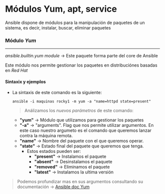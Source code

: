 # Módulos Yum, apt, service

Ansible dispone de módulos para la manipulación de paquetes de un sistema, es decir, instalar, buscar, eliminar paquetes

### Módulo *Yum*
-----

*ansible.builtin.yum module* -> Este paquete forma parte del core de Ansible

Este módulo nos permite gestionar los paquetes en distribuciónes basadas en *Red Hat*

#### Sintaxix y ejemplos

- La sintaxis de este comando es la siguiente:

    `ansible -i maquinas rocky1 -m yum -a "name=httpd state=present"`

    > Análizamos los *nuevos parámetros* de este comando: 
    - **"yum"** -> Módulo que utilizamos para gestionar los paquetes
    - **"-a"** -> "arguments". Flag que nos permite utilizar argumentos. En este caso nuestro argumeto es el comando que queremos lanzar contra la máquina remota. 
    - **"name"** -> Nombre del paquete con el que queremos operar.
    - **"state"** -> Estado final del paquete que queremos que tenga. 
        - Estos estados pueden ser: 
            - **"present"** -> Instalamos el paquete
            - **"absent"** -> Desinstalamos el paquete
            - **"removed"** -> Eliminamos el paquete
            - **"latest"** -> Instalamos la ultima versión


> Podemos profundizar mas en sus argumentos consultando su documentación -> [Ansible doc Yum](https://docs.ansible.com/ansible/9/collections/ansible/builtin/yum_module.html)